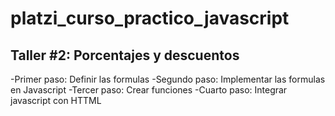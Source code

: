# platzi_curso_practico_javascript

## Taller #2: Porcentajes y descuentos

-Primer paso: Definir las formulas
-Segundo paso: Implementar las formulas en Javascript
-Tercer paso: Crear funciones
-Cuarto paso: Integrar javascript con HTTML
